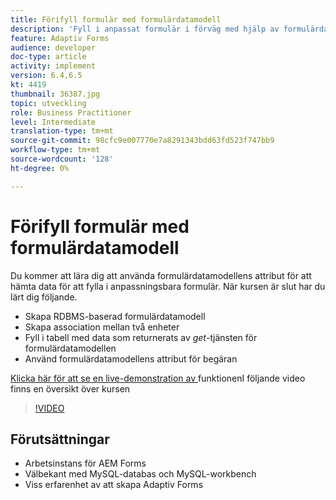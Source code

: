 ```yaml
---
title: Förifyll formulär med formulärdatamodell
description: 'Fyll i anpassat formulär i förväg med hjälp av formulärdatamodellens attribut för begäran '
feature: Adaptiv Forms
audience: developer
doc-type: article
activity: implement
version: 6.4,6.5
kt: 4419
thumbnail: 36387.jpg
topic: utveckling
role: Business Practitioner
level: Intermediate
translation-type: tm+mt
source-git-commit: 98cfc9e007770e7a8291343bdd63fd523f747bb9
workflow-type: tm+mt
source-wordcount: '128'
ht-degree: 0%

---
```



# Förifyll formulär med formulärdatamodell

Du kommer att lära dig att använda formulärdatamodellens attribut för att hämta data för att fylla i anpassningsbara formulär.
När kursen är slut har du lärt dig följande.

* Skapa RDBMS-baserad formulärdatamodell
* Skapa association mellan två enheter
* Fyll i tabell med data som returnerats av _get_-tjänsten för formulärdatamodellen
* Använd formulärdatamodellens attribut för begäran


[Klicka här för att se en live-demonstration av ](https://forms.enablementadobe.com/content/dam/formsanddocuments/fdmwithrequestparameterinurl/jcr:content?wcmmode=disabled&amp;empID=207)
funktionenI följande video finns en översikt över kursen
>[!VIDEO](https://video.tv.adobe.com/v/36387/quality=9)

## Förutsättningar

* Arbetsinstans för AEM Forms
* Välbekant med MySQL-databas och MySQL-workbench
* Viss erfarenhet av att skapa Adaptiv Forms

